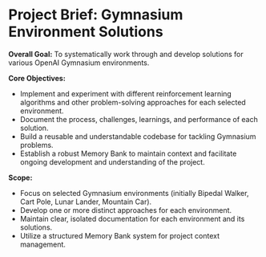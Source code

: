 # Project Brief: Gymnasium Environment Solutions

**Overall Goal:** To systematically work through and develop solutions for various OpenAI Gymnasium environments.

**Core Objectives:**
- Implement and experiment with different reinforcement learning algorithms and other problem-solving approaches for each selected environment.
- Document the process, challenges, learnings, and performance of each solution.
- Build a reusable and understandable codebase for tackling Gymnasium problems.
- Establish a robust Memory Bank to maintain context and facilitate ongoing development and understanding of the project.

**Scope:**
- Focus on selected Gymnasium environments (initially Bipedal Walker, Cart Pole, Lunar Lander, Mountain Car).
- Develop one or more distinct approaches for each environment.
- Maintain clear, isolated documentation for each environment and its solutions.
- Utilize a structured Memory Bank system for project context management.
